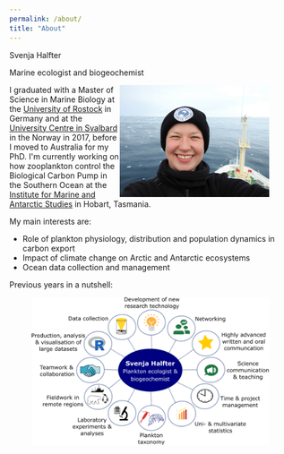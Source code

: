 ```yaml
---
permalink: /about/
title: "About"
---
```


Svenja Halfter

Marine ecologist and biogeochemist

<figure>
   <img src="/assets/images/Profile_pic.JPG" style="float: right;" height = "200" alt="">
</figure>

I graduated with a Master of Science in Marine Biology at the [University of Rostock](https://www.uni-rostock.de/en/) in Germany and at the [University Centre in Svalbard](unis.no) in the Norway in 2017, before I moved to Australia for my PhD. I'm currently working on how zooplankton control the Biological Carbon Pump in the Southern Ocean at the [Institute for Marine and Antarctic Studies](https://www.imas.utas.edu.au/) in Hobart, Tasmania. 

My main interests are:
- Role of plankton physiology, distribution and population dynamics in carbon export
- Impact of climate change on Arctic and Antarctic ecosystems
- Ocean data collection and management

Previous years in a nutshell:

<figure>
  <img src="/assets/images/infographic_new.png" alt="">
</figure>
